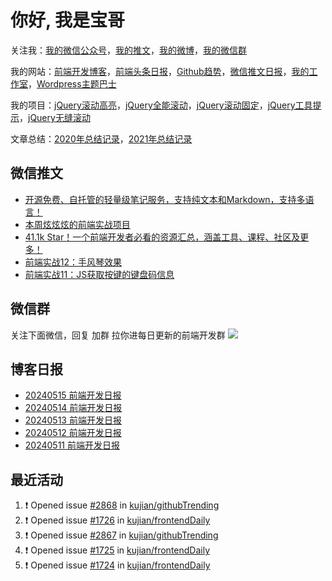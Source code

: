 
# 你好, 我是宝哥

关注我：[我的微信公众号](https://open.weixin.qq.com/qr/code?username=caibaojian_com)，[我的推文](https://weixin.qdkfweb.cn/)，[我的微博](https://weibo.com/kujian)，[我的微信群](https://qdkfweb.cn/go/weixinqun)

我的网站：[前端开发博客](https://qdkfweb.cn/)，[前端头条日报](https://toutiao.qdkfweb.cn/)，[Github趋势](https://github.qdkfweb.cn/)，[微信推文日报](https://weixin.qdkfweb.cn/)，[我的工作室](https://diy.qdkfweb.cn/)，[Wordpress主题巴士](https://wp.qdkfweb.cn/)

我的项目：[jQuery滚动高亮](https://github.com/kujian/scrollHighlight)，[jQuery全能滚动](https://github.com/kujian/power-slider)，[jQuery滚动固定](https://github.com/kujian/scrollfix)，[jQuery工具提示](https://github.com/kujian/tooltip)，[jQuery无缝滚动](http://github.com/kujian/scrollForever)

文章总结：[2020年总结记录](https://mp.weixin.qq.com/s/u0YW8BFWYLquVauhHrkSMQ)，[2021年总结记录](https://mp.weixin.qq.com/s/zMnxIpxMdDrIyuLxHRnSPw)


## 微信推文

<!-- BLOG-POST-LIST:START -->
- [开源免费、自托管的轻量级笔记服务，支持纯文本和Markdown，支持多语言！](https://weixin.qdkfweb.cn/47260.html)
- [本周炫炫炫的前端实战项目](https://weixin.qdkfweb.cn/44818.html)
- [41.1k Star！一个前端开发者必看的资源汇总，涵盖工具、课程、社区及更多！](https://weixin.qdkfweb.cn/44819.html)
- [前端实战12：手风琴效果](https://weixin.qdkfweb.cn/44820.html)
- [前端实战11：JS获取按键的键盘码信息](https://weixin.qdkfweb.cn/44643.html)
<!-- BLOG-POST-LIST:END -->

## 微信群
关注下面微信，回复 加群 拉你进每日更新的前端开发群
![](https://pic.qdkfweb.cn/uploads/2023/11/weixin.png)

## 博客日报

<!-- DAILY:START -->
- [20240515 前端开发日报](https://qdkfweb.cn/fe-daily-20240515.html)
- [20240514 前端开发日报](https://qdkfweb.cn/fe-daily-20240514.html)
- [20240513 前端开发日报](https://qdkfweb.cn/fe-daily-20240513.html)
- [20240512 前端开发日报](https://qdkfweb.cn/fe-daily-20240512.html)
- [20240511 前端开发日报](https://qdkfweb.cn/fe-daily-20240511.html)
<!-- DAILY:END -->


## 最近活动

<!--START_SECTION:activity-->
1. ❗ Opened issue [#2868](https://github.com/kujian/githubTrending/issues/2868) in [kujian/githubTrending](https://github.com/kujian/githubTrending)
2. ❗ Opened issue [#1726](https://github.com/kujian/frontendDaily/issues/1726) in [kujian/frontendDaily](https://github.com/kujian/frontendDaily)
3. ❗ Opened issue [#2867](https://github.com/kujian/githubTrending/issues/2867) in [kujian/githubTrending](https://github.com/kujian/githubTrending)
4. ❗ Opened issue [#1725](https://github.com/kujian/frontendDaily/issues/1725) in [kujian/frontendDaily](https://github.com/kujian/frontendDaily)
5. ❗ Opened issue [#1724](https://github.com/kujian/frontendDaily/issues/1724) in [kujian/frontendDaily](https://github.com/kujian/frontendDaily)
<!--END_SECTION:activity-->
